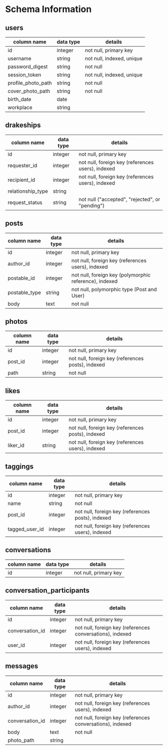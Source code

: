 # Schema Information

## users
column name       | data type | details
------------------|-----------|-----------------------
id                | integer   | not null, primary key
username          | string    | not null, indexed, unique
password_digest   | string    | not null
session_token     | string    | not null, indexed, unique
profile_photo_path| string    | not null
cover_photo_path  | string    | not null
birth_date        | date      |
workplace         | string    |

## drakeships
column name       | data type | details
------------------|-----------|-----------------------
id                | integer   | not null, primary key
requester_id      | integer   | not null, foreign key (references users), indexed
recipient_id      | integer   | not null, foreign key (references users), indexed
relationship_type | string    |
request_status    | string    | not null ("accepted", "rejected", or "pending")

## posts
column name   | data type | details
--------------|-----------|-----------------------
id            | integer   | not null, primary key
author_id     | integer   | not null, foreign key (references users), indexed
postable_id   | integer   | not null, foreign key (polymorphic reference), indexed
postable_type | string    | not null, polymorphic type (Post and User)
body          | text      | not null

## photos
column name | data type | details
------------|-----------|-----------------------
id          | integer   | not null, primary key
post_id     | integer   | not null, foreign key (references posts), indexed
path        | string    | not null

## likes
column name | data type | details
------------|-----------|-----------------------
id          | integer   | not null, primary key
post_id     | integer   | not null, foreign key (references posts), indexed
liker_id    | string    | not null, foreign key (references users), indexed

## taggings
column name   | data type | details
--------------|-----------|-----------------------
id            | integer   | not null, primary key
name          | string    | not null
post_id       | integer   | not null, foreign key (references posts), indexed
tagged_user_id| integer   | not null, foreign key (references users), indexed

## conversations
column name     | data type | details
----------------|-----------|-----------------------
id              | integer   | not null, primary key

## conversation_participants
column name     | data type | details
----------------|-----------|-----------------------
id              | integer   | not null, primary key
conversation_id | integer   | not null, foreign key (references conversations), indexed
user_id         | integer   | not null, foreign key (references users), indexed

## messages
column name     | data type | details
----------------|-----------|-----------------------
id              | integer   | not null, primary key
author_id       | integer   | not null, foreign key (references users), indexed
conversation_id | integer   | not null, foreign key (references conversations), indexed
body            | text      | not null
photo_path      | string    |
